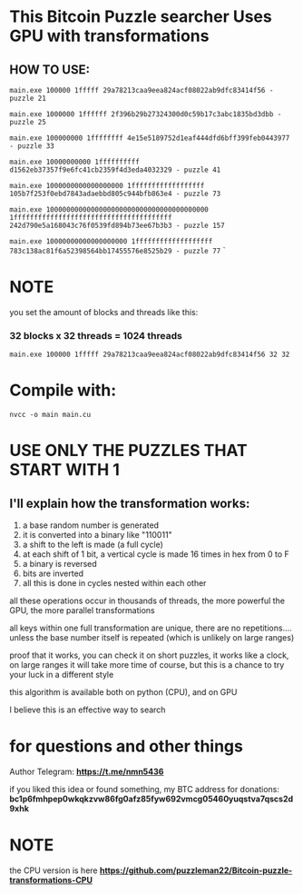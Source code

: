 # This Bitcoin Puzzle searcher Uses GPU with transformations


## HOW TO USE:

`main.exe 100000 1fffff 29a78213caa9eea824acf08022ab9dfc83414f56 - puzzle 21`

`main.exe 1000000 1ffffff 2f396b29b27324300d0c59b17c3abc1835bd3dbb - puzzle 25`

`main.exe 100000000 1ffffffff 4e15e5189752d1eaf444dfd6bff399feb0443977 - puzzle 33`

`main.exe 10000000000 1ffffffffff d1562eb37357f9e6fc41cb2359f4d3eda4032329 - puzzle 41`

`main.exe 1000000000000000000 1ffffffffffffffffff 105b7f253f0ebd7843adaebbd805c944bfb863e4 - puzzle 73`

`main.exe 1000000000000000000000000000000000000000 1fffffffffffffffffffffffffffffffffffffff 242d790e5a168043c76f0539fd894b73ee67b3b3 - puzzle 157`

`main.exe 10000000000000000000 1fffffffffffffffffff 783c138ac81f6a52398564bb17455576e8525b29 - puzzle 77`
`
# NOTE

you set the amount of blocks and threads like this:

###  32 blocks x 32 threads = 1024 threads
`main.exe 100000 1fffff 29a78213caa9eea824acf08022ab9dfc83414f56 32 32`

# Compile with:

`nvcc -o main main.cu`

# USE ONLY THE PUZZLES THAT START WITH 1

## I'll explain how the transformation works:

1) a base random number is generated
2) it is converted into a binary like "110011"
3) a shift to the left is made (a full cycle)
4) at each shift of 1 bit, a vertical cycle is made 16 times in hex from 0 to F
5) a binary is reversed
6) bits are inverted
7) all this is done in cycles nested within each other

all these operations occur in thousands of threads, the more powerful the GPU, the more parallel transformations

all keys within one full transformation are unique, there are no repetitions.... unless the base number itself is repeated (which is unlikely on large ranges)

proof that it works, you can check it on short puzzles, it works like a clock, on large ranges it will take more time of course, but this is a chance to try your luck in a different style

this algorithm is available both on python (CPU), and on GPU

I believe this is an effective way to search

# for questions and other things
Author Telegram: **https://t.me/nmn5436**

if you liked this idea or found something, my BTC address for donations:
**bc1p6fmhpep0wkqkzvw86fg0afz85fyw692vmcg05460yuqstva7qscs2d9xhk**

# NOTE

the CPU version is here **https://github.com/puzzleman22/Bitcoin-puzzle-transformations-CPU**
